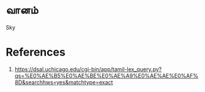 # வானம்
Sky


# References
1. https://dsal.uchicago.edu/cgi-bin/app/tamil-lex_query.py?qs=%E0%AE%B5%E0%AE%BE%E0%AE%A9%E0%AE%AE%E0%AF%8D&searchhws=yes&matchtype=exact
